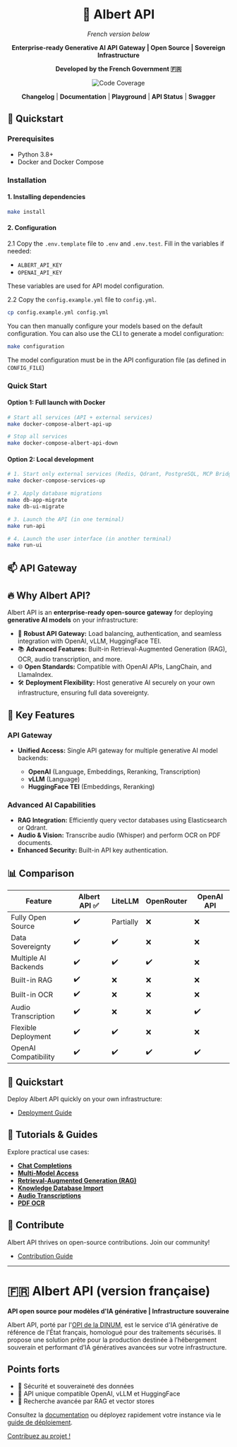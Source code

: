 <div id="toc">
  <ul align="center" style="list-style: none">
    <summary><h1>🚀 Albert API</h1></summary>

*French version below*

**Enterprise-ready Generative AI API Gateway | Open Source | Sovereign Infrastructure**

**Developed by the French Government 🇫🇷**

[![Code Coverage](https://img.shields.io/endpoint?url=https://raw.githubusercontent.com/etalab-ia/albert-api/refs/heads/main/.github/badges/coverage.json)](https://github.com/etalab-ia/albert-api)

[**Changelog**](https://github.com/etalab-ia/albert-api/blob/main/CHANGELOG.md) | [**Documentation**](https://albert.api.etalab.gouv.fr/documentation) | [**Playground**](https://albert.api.etalab.gouv.fr/playground) | [**API Status**](https://albert.api.etalab.gouv.fr/status) | [**Swagger**](https://albert.api.etalab.gouv.fr/swagger)

  </ul>
</div>


## 🚀 Quickstart

### Prerequisites
- Python 3.8+
- Docker and Docker Compose

### Installation

#### 1. Installing dependencies

```bash
make install
```

#### 2. Configuration

2.1 Copy the `.env.template` file to `.env` and `.env.test`. Fill in the variables if needed:
- `ALBERT_API_KEY`
- `OPENAI_API_KEY`

These variables are used for API model configuration.

2.2 Copy the `config.example.yml` file to `config.yml`.

```bash
cp config.example.yml config.yml
```

You can then manually configure your models based on the default configuration. You can also use the CLI to generate a model configuration:

```bash
make configuration
```

The model configuration must be in the API configuration file (as defined in `CONFIG_FILE`)

### Quick Start

#### Option 1: Full launch with Docker

```bash
# Start all services (API + external services)
make docker-compose-albert-api-up

# Stop all services
make docker-compose-albert-api-down
```

#### Option 2: Local development

```bash
# 1. Start only external services (Redis, Qdrant, PostgreSQL, MCP Bridge)
make docker-compose-services-up

# 2. Apply database migrations
make db-app-migrate
make db-ui-migrate

# 3. Launch the API (in one terminal)
make run-api

# 4. Launch the user interface (in another terminal)
make run-ui
```

## 📫 API Gateway

## 🔥 Why Albert API?

Albert API is an **enterprise-ready open-source gateway** for deploying **generative AI models** on your infrastructure:

* 🚦 **Robust API Gateway:** Load balancing, authentication, and seamless integration with OpenAI, vLLM, HuggingFace TEI.
* 📚 **Advanced Features:** Built-in Retrieval-Augmented Generation (RAG), OCR, audio transcription, and more.
* 🌐 **Open Standards:** Compatible with OpenAI APIs, LangChain, and LlamaIndex.
* 🛠️ **Deployment Flexibility:** Host generative AI securely on your own infrastructure, ensuring full data sovereignty.

## 🎯 Key Features

### API Gateway

* **Unified Access:** Single API gateway for multiple generative AI model backends:

  * **OpenAI** (Language, Embeddings, Reranking, Transcription)
  * **vLLM** (Language)
  * **HuggingFace TEI** (Embeddings, Reranking)

### Advanced AI Capabilities

* **RAG Integration:** Efficiently query vector databases using Elasticsearch or Qdrant.
* **Audio & Vision:** Transcribe audio (Whisper) and perform OCR on PDF documents.
* **Enhanced Security:** Built-in API key authentication.

## 📊 Comparison

| Feature              | Albert API ✅ | LiteLLM   | OpenRouter | OpenAI API |
| -------------------- | ------------ | --------- | ---------- | ---------- |
| Fully Open Source    | ✔️           | Partially | ❌          | ❌          |
| Data Sovereignty     | ✔️           | ✔️        | ❌          | ❌          |
| Multiple AI Backends | ✔️           | ✔️        | ✔️         | ❌          |
| Built-in RAG         | ✔️           | ❌         | ❌          | ❌          |
| Built-in OCR         | ✔️           | ❌         | ❌          | ❌          |
| Audio Transcription  | ✔️           | ❌         | ❌          | ✔️         |
| Flexible Deployment  | ✔️           | ✔️        | ❌          | ❌          |
| OpenAI Compatibility | ✔️           | ✔️        | ✔️         | ✔️         |

## 🚀 Quickstart

Deploy Albert API quickly on your own infrastructure:

* [Deployment Guide](./docs/deployment.md)

## 📘 Tutorials & Guides

Explore practical use cases:

* [**Chat Completions**](https://colab.research.google.com/github/etalab-ia/albert-api/blob/main/docs/tutorials/chat_completions.ipynb)
* [**Multi-Model Access**](https://colab.research.google.com/github/etalab-ia/albert-api/blob/main/docs/tutorials/models.ipynb)
* [**Retrieval-Augmented Generation (RAG)**](https://colab.research.google.com/github/etalab-ia/albert-api/blob/main/docs/tutorials/retrieval_augmented_generation.ipynb)
* [**Knowledge Database Import**](https://colab.research.google.com/github/etalab-ia/albert-api/blob/main/docs/tutorials/import_knowledge_database.ipynb)
* [**Audio Transcriptions**](https://colab.research.google.com/github/etalab-ia/albert-api/blob/main/docs/tutorials/audio_transcriptions.ipynb)
* [**PDF OCR**](https://colab.research.google.com/github/etalab-ia/albert-api/blob/main/docs/tutorials/pdf_ocr.ipynb)

## 🤝 Contribute

Albert API thrives on open-source contributions. Join our community!

* [Contribution Guide](./CONTRIBUTING.md)

---

# 🇫🇷 Albert API (version française)

**API open source pour modèles d'IA générative | Infrastructure souveraine**

Albert API, porté par l'[OPI de la DINUM](https://www.numerique.gouv.fr/dinum/), est le service d'IA générative de référence de l'État français, homologué pour des traitements sécurisés. Il propose une solution prête pour la production destinée à l’hébergement souverain et performant d’IA génératives avancées sur votre infrastructure.

## Points forts

* 🔐 Sécurité et souveraineté des données
* 🧩 API unique compatible OpenAI, vLLM et HuggingFace
* 🔎 Recherche avancée par RAG et vector stores

Consultez la [documentation](https://albert.api.etalab.gouv.fr/documentation) ou déployez rapidement votre instance via le [guide de déploiement](./docs/deployment.md).

[Contribuez au projet !](./CONTRIBUTING.md)
